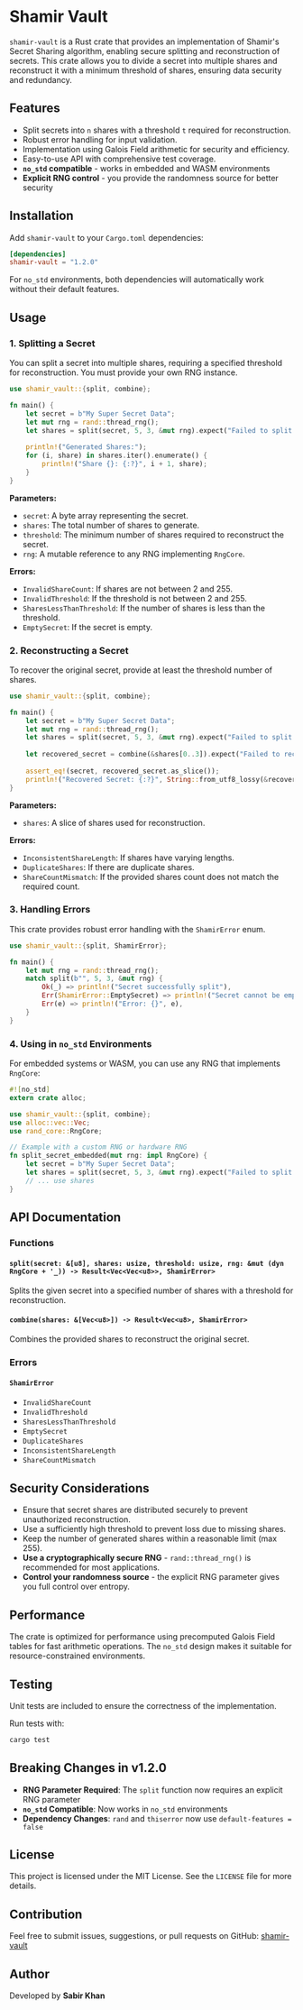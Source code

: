# Shamir Vault

`shamir-vault` is a Rust crate that provides an implementation of Shamir's Secret Sharing algorithm, enabling secure splitting and reconstruction of secrets. This crate allows you to divide a secret into multiple shares and reconstruct it with a minimum threshold of shares, ensuring data security and redundancy.

## Features

- Split secrets into `n` shares with a threshold `t` required for reconstruction.
- Robust error handling for input validation.
- Implementation using Galois Field arithmetic for security and efficiency.
- Easy-to-use API with comprehensive test coverage.
- **`no_std` compatible** - works in embedded and WASM environments
- **Explicit RNG control** - you provide the randomness source for better security

## Installation

Add `shamir-vault` to your `Cargo.toml` dependencies:

```toml
[dependencies]
shamir-vault = "1.2.0"
```

For `no_std` environments, both dependencies will automatically work without their default features.

## Usage

### 1. Splitting a Secret

You can split a secret into multiple shares, requiring a specified threshold for reconstruction. You must provide your own RNG instance.

```rust
use shamir_vault::{split, combine};

fn main() {
    let secret = b"My Super Secret Data";
    let mut rng = rand::thread_rng();
    let shares = split(secret, 5, 3, &mut rng).expect("Failed to split secret");
    
    println!("Generated Shares:");
    for (i, share) in shares.iter().enumerate() {
        println!("Share {}: {:?}", i + 1, share);
    }
}
```

**Parameters:**
- `secret`: A byte array representing the secret.
- `shares`: The total number of shares to generate.
- `threshold`: The minimum number of shares required to reconstruct the secret.
- `rng`: A mutable reference to any RNG implementing `RngCore`.

**Errors:**
- `InvalidShareCount`: If shares are not between 2 and 255.
- `InvalidThreshold`: If the threshold is not between 2 and 255.
- `SharesLessThanThreshold`: If the number of shares is less than the threshold.
- `EmptySecret`: If the secret is empty.

### 2. Reconstructing a Secret

To recover the original secret, provide at least the threshold number of shares.

```rust
use shamir_vault::{split, combine};

fn main() {
    let secret = b"My Super Secret Data";
    let mut rng = rand::thread_rng();
    let shares = split(secret, 5, 3, &mut rng).expect("Failed to split secret");
    
    let recovered_secret = combine(&shares[0..3]).expect("Failed to reconstruct secret");
    
    assert_eq!(secret, recovered_secret.as_slice());
    println!("Recovered Secret: {:?}", String::from_utf8_lossy(&recovered_secret));
}
```

**Parameters:**
- `shares`: A slice of shares used for reconstruction.

**Errors:**
- `InconsistentShareLength`: If shares have varying lengths.
- `DuplicateShares`: If there are duplicate shares.
- `ShareCountMismatch`: If the provided shares count does not match the required count.

### 3. Handling Errors

This crate provides robust error handling with the `ShamirError` enum.

```rust
use shamir_vault::{split, ShamirError};

fn main() {
    let mut rng = rand::thread_rng();
    match split(b"", 5, 3, &mut rng) {
        Ok(_) => println!("Secret successfully split"),
        Err(ShamirError::EmptySecret) => println!("Secret cannot be empty"),
        Err(e) => println!("Error: {}", e),
    }
}
```

### 4. Using in `no_std` Environments

For embedded systems or WASM, you can use any RNG that implements `RngCore`:

```rust
#![no_std]
extern crate alloc;

use shamir_vault::{split, combine};
use alloc::vec::Vec;
use rand_core::RngCore;

// Example with a custom RNG or hardware RNG
fn split_secret_embedded(mut rng: impl RngCore) {
    let secret = b"My Super Secret Data";
    let shares = split(secret, 5, 3, &mut rng).expect("Failed to split secret");
    // ... use shares
}
```

## API Documentation

### Functions

#### `split(secret: &[u8], shares: usize, threshold: usize, rng: &mut (dyn RngCore + '_)) -> Result<Vec<Vec<u8>>, ShamirError>`

Splits the given secret into a specified number of shares with a threshold for reconstruction.

#### `combine(shares: &[Vec<u8>]) -> Result<Vec<u8>, ShamirError>`

Combines the provided shares to reconstruct the original secret.

### Errors

#### `ShamirError`

- `InvalidShareCount`
- `InvalidThreshold`
- `SharesLessThanThreshold`
- `EmptySecret`
- `DuplicateShares`
- `InconsistentShareLength`
- `ShareCountMismatch`

## Security Considerations

- Ensure that secret shares are distributed securely to prevent unauthorized reconstruction.
- Use a sufficiently high threshold to prevent loss due to missing shares.
- Keep the number of generated shares within a reasonable limit (max 255).
- **Use a cryptographically secure RNG** - `rand::thread_rng()` is recommended for most applications.
- **Control your randomness source** - the explicit RNG parameter gives you full control over entropy.

## Performance

The crate is optimized for performance using precomputed Galois Field tables for fast arithmetic operations. The `no_std` design makes it suitable for resource-constrained environments.

## Testing

Unit tests are included to ensure the correctness of the implementation.

Run tests with:

```sh
cargo test
```

## Breaking Changes in v1.2.0

- **RNG Parameter Required**: The `split` function now requires an explicit RNG parameter
- **`no_std` Compatible**: Now works in `no_std` environments
- **Dependency Changes**: `rand` and `thiserror` now use `default-features = false`

## License

This project is licensed under the MIT License. See the `LICENSE` file for more details.

## Contribution

Feel free to submit issues, suggestions, or pull requests on GitHub: [shamir-vault](https://github.com/simplysabir/shamir-vault)

## Author

Developed by **Sabir Khan**

